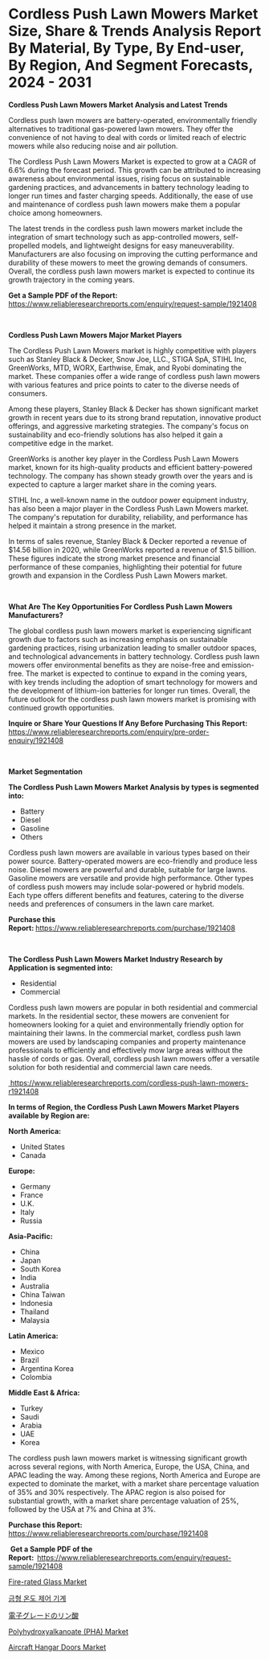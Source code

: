 <p><h1>Cordless Push Lawn Mowers Market Size, Share & Trends Analysis Report By Material, By Type, By End-user, By Region, And Segment Forecasts, 2024 - 2031</h1></p><p><strong>Cordless Push Lawn Mowers Market Analysis and Latest Trends</strong></p>
<p><p>Cordless push lawn mowers are battery-operated, environmentally friendly alternatives to traditional gas-powered lawn mowers. They offer the convenience of not having to deal with cords or limited reach of electric mowers while also reducing noise and air pollution.</p><p>The Cordless Push Lawn Mowers Market is expected to grow at a CAGR of 6.6% during the forecast period. This growth can be attributed to increasing awareness about environmental issues, rising focus on sustainable gardening practices, and advancements in battery technology leading to longer run times and faster charging speeds. Additionally, the ease of use and maintenance of cordless push lawn mowers make them a popular choice among homeowners.</p><p>The latest trends in the cordless push lawn mowers market include the integration of smart technology such as app-controlled mowers, self-propelled models, and lightweight designs for easy maneuverability. Manufacturers are also focusing on improving the cutting performance and durability of these mowers to meet the growing demands of consumers. Overall, the cordless push lawn mowers market is expected to continue its growth trajectory in the coming years.</p></p>
<p><strong>Get a Sample PDF of the Report:&nbsp;</strong> <a href="https://www.reliableresearchreports.com/enquiry/request-sample/1921408">https://www.reliableresearchreports.com/enquiry/request-sample/1921408</a></p>
<p>&nbsp;</p>
<p><strong>Cordless Push Lawn Mowers Major Market Players</strong></p>
<p><p>The Cordless Push Lawn Mowers market is highly competitive with players such as Stanley Black & Decker, Snow Joe, LLC., STIGA SpA, STIHL Inc, GreenWorks, MTD, WORX, Earthwise, Emak, and Ryobi dominating the market. These companies offer a wide range of cordless push lawn mowers with various features and price points to cater to the diverse needs of consumers.</p><p>Among these players, Stanley Black & Decker has shown significant market growth in recent years due to its strong brand reputation, innovative product offerings, and aggressive marketing strategies. The company's focus on sustainability and eco-friendly solutions has also helped it gain a competitive edge in the market.</p><p>GreenWorks is another key player in the Cordless Push Lawn Mowers market, known for its high-quality products and efficient battery-powered technology. The company has shown steady growth over the years and is expected to capture a larger market share in the coming years.</p><p>STIHL Inc, a well-known name in the outdoor power equipment industry, has also been a major player in the Cordless Push Lawn Mowers market. The company's reputation for durability, reliability, and performance has helped it maintain a strong presence in the market.</p><p>In terms of sales revenue, Stanley Black & Decker reported a revenue of $14.56 billion in 2020, while GreenWorks reported a revenue of $1.5 billion. These figures indicate the strong market presence and financial performance of these companies, highlighting their potential for future growth and expansion in the Cordless Push Lawn Mowers market.</p></p>
<p>&nbsp;</p>
<p><strong>What Are The Key Opportunities For Cordless Push Lawn Mowers Manufacturers?</strong></p>
<p><p>The global cordless push lawn mowers market is experiencing significant growth due to factors such as increasing emphasis on sustainable gardening practices, rising urbanization leading to smaller outdoor spaces, and technological advancements in battery technology. Cordless push lawn mowers offer environmental benefits as they are noise-free and emission-free. The market is expected to continue to expand in the coming years, with key trends including the adoption of smart technology for mowers and the development of lithium-ion batteries for longer run times. Overall, the future outlook for the cordless push lawn mowers market is promising with continued growth opportunities.</p></p>
<p><strong>Inquire or Share Your Questions If Any Before Purchasing This Report:</strong> <a href="https://www.reliableresearchreports.com/enquiry/pre-order-enquiry/1921408">https://www.reliableresearchreports.com/enquiry/pre-order-enquiry/1921408</a></p>
<p>&nbsp;</p>
<p><strong>Market Segmentation</strong></p>
<p><strong>The Cordless Push Lawn Mowers Market Analysis by types is segmented into:</strong></p>
<p><ul><li>Battery</li><li>Diesel</li><li>Gasoline</li><li>Others</li></ul></p>
<p><p>Cordless push lawn mowers are available in various types based on their power source. Battery-operated mowers are eco-friendly and produce less noise. Diesel mowers are powerful and durable, suitable for large lawns. Gasoline mowers are versatile and provide high performance. Other types of cordless push mowers may include solar-powered or hybrid models. Each type offers different benefits and features, catering to the diverse needs and preferences of consumers in the lawn care market.</p></p>
<p><strong>Purchase this Report:&nbsp;</strong><a href="https://www.reliableresearchreports.com/purchase/1921408">https://www.reliableresearchreports.com/purchase/1921408</a></p>
<p>&nbsp;</p>
<p><strong>The Cordless Push Lawn Mowers Market Industry Research by Application is segmented into:</strong></p>
<p><ul><li>Residential</li><li>Commercial</li></ul></p>
<p><p>Cordless push lawn mowers are popular in both residential and commercial markets. In the residential sector, these mowers are convenient for homeowners looking for a quiet and environmentally friendly option for maintaining their lawns. In the commercial market, cordless push lawn mowers are used by landscaping companies and property maintenance professionals to efficiently and effectively mow large areas without the hassle of cords or gas. Overall, cordless push lawn mowers offer a versatile solution for both residential and commercial lawn care needs.</p></p>
<p><a href="https://www.reliableresearchreports.com/cordless-push-lawn-mowers-r1921408">&nbsp;https://www.reliableresearchreports.com/cordless-push-lawn-mowers-r1921408</a></p>
<p><strong>In terms of Region, the Cordless Push Lawn Mowers Market Players available by Region are:</strong></p>
<p>
    <p> <strong> North America: </strong>
        <ul>
            <li>United States</li>
            <li>Canada</li>
        </ul>
        </p> 
    <p> <strong> Europe: </strong>
        <ul>
            <li>Germany</li>
            <li>France</li>
            <li>U.K.</li>
            <li>Italy</li>
            <li>Russia</li>
        </ul>
        </p> 
    <p> <strong> Asia-Pacific: </strong>
        <ul>
            <li>China</li>
            <li>Japan</li>
            <li>South Korea</li>
            <li>India</li>
            <li>Australia</li>
            <li>China Taiwan</li>
            <li>Indonesia</li>
            <li>Thailand</li>
            <li>Malaysia</li>
        </ul>
        </p> 
    <p> <strong> Latin America: </strong>
        <ul>
            <li>Mexico</li>
            <li>Brazil</li>
            <li>Argentina Korea</li>
            <li>Colombia</li>
        </ul>
        </p> 
    <p> <strong> Middle East & Africa: </strong>
        <ul>
            <li>Turkey</li>
            <li>Saudi</li>
            <li>Arabia</li>
            <li>UAE</li>
            <li>Korea</li>
        </ul>
    </p>
    </p>
<p><p>The cordless push lawn mowers market is witnessing significant growth across several regions, with North America, Europe, the USA, China, and APAC leading the way. Among these regions, North America and Europe are expected to dominate the market, with a market share percentage valuation of 35% and 30% respectively. The APAC region is also poised for substantial growth, with a market share percentage valuation of 25%, followed by the USA at 7% and China at 3%.</p></p>
<p><strong>Purchase this Report: </strong><a href="https://www.reliableresearchreports.com/purchase/1921408">https://www.reliableresearchreports.com/purchase/1921408</a></p>
<p>&nbsp;<strong>Get a Sample PDF of the Report:&nbsp;&nbsp;</strong><a href="https://www.reliableresearchreports.com/enquiry/request-sample/1921408">https://www.reliableresearchreports.com/enquiry/request-sample/1921408</a></p>
<p><strong></strong></p>
<p><p><a href="https://www.linkedin.com/pulse/fire-rated-glass-market-size-amp-share-analysis-growth-trends-9oatc">Fire-rated Glass Market</a></p><p><a href="https://github.com/durgin521/Market-Research-Report-List-2/blob/main/4982721169417.md">금형 온도 제어 기계</a></p><p><a href="https://github.com/hardee896/Market-Research-Report-List-2/blob/main/3457575157923.md">電子グレードのリン酸</a></p><p><a href="https://www.linkedin.com/pulse/polyhydroxyalkanoate-pha-market-global-regional-analysis-6h76c">Polyhydroxyalkanoate (PHA) Market</a></p><p><a href="https://github.com/Whitneyboyettebo9kiw7yr13/Market-Research-Report-List-3/blob/main/aircraft-hangar-doors-market.md">Aircraft Hangar Doors Market</a></p></p>